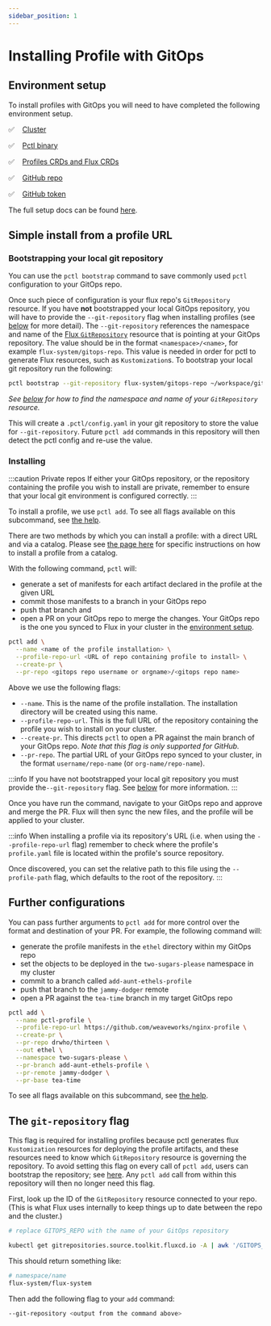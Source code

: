 ```yaml
---
sidebar_position: 1
---
```


# Installing Profile with GitOps

## Environment setup

To install profiles with GitOps you will need to have completed the following environment setup.

 :white_check_mark: &nbsp;&nbsp; [Cluster](/docs/tutorial-basics/setup#kubernetes-cluster)

 :white_check_mark: &nbsp;&nbsp; [Pctl binary](/docs/tutorial-basics/setup#pctl-the-profiles-cli)

 :white_check_mark: &nbsp;&nbsp; [Profiles CRDs and Flux CRDs](/docs/tutorial-basics/setup#profiles-crds-and-flux-crds)

 :white_check_mark: &nbsp;&nbsp; [GitHub repo](/docs/tutorial-basics/setup#a-github-repo-synced-to-flux)

 :white_check_mark: &nbsp;&nbsp; [GitHub token](/docs/tutorial-basics/setup#personal-access-token)

The full setup docs can be found [here](/docs/tutorial-basics/setup#prerequisites).

## Simple install from a profile URL


### Bootstrapping your local git repository
You can use the `pctl bootstrap` command to save commonly used `pctl` configuration to your GitOps repo.

Once such piece of configuration is your flux repo's `GitRepository` resource.
If you have **not** bootstrapped your local GitOps repository, you will have to provide the `--git-repository` flag when installing profiles (see [below](#the-git-repository-flag) for more detail). The `--git-repository` references the namespace and name of the
[Flux `GitRepository`](https://fluxcd.io/docs/components/source/gitrepositories/)
resource that is pointing at your GitOps repository. The value should be in the format `<namespace>/<name>`, for example
`flux-system/gitops-repo`. This value is needed in order for pctl to generate Flux resources, such as `Kustomization`s.
To bootstrap your local git repository run the following:

```bash
pctl bootstrap --git-repository flux-system/gitops-repo ~/workspace/gitops-repo/
```

_See [below](#the-git-repository-flag) for how to find the namespace and name of your `GitRepository` resource._

 This will create a `.pctl/config.yaml` in your git repository to store the value for `--git-repository`. Future
`pctl add` commands in this repository will then detect the pctl config and re-use the value.

### Installing

:::caution Private repos
If either your GitOps repository, or the repository containing the profile you wish to install
are private, remember to ensure that your local git environment is configured correctly.
:::

To install a profile, we use `pctl add`. To see all flags available on this subcommand,
see [the help](/docs/pctl/pctl-add-cmd).

There are two methods by which you can install a profile: with a direct URL and via a catalog.
Please see [the page here](/docs/installer-docs/using-catalogs) for specific instructions on how to
install a profile from a catalog.

With the following command, `pctl` will:
- generate a set of manifests for each artifact declared in the profile at the given URL
- commit those manifests to a branch in your GitOps repo
- push that branch and
- open a PR on your GitOps repo to merge the changes.
Your GitOps repo is the one you synced to Flux in your cluster in the
[environment setup](/docs/tutorial-basics/setup#a-github-repo-synced-to-flux).

```bash
pctl add \
  --name <name of the profile installation> \
  --profile-repo-url <URL of repo containing profile to install> \
  --create-pr \
  --pr-repo <gitops repo username or orgname>/<gitops repo name>
```

Above we use the following flags:
- `--name`. This is the name of the profile installation. The installation directory will be created using this name.
- `--profile-repo-url`. This is the full URL of the repository containing the profile you wish to install on your cluster.
- `--create-pr`. This directs `pctl` to open a PR against the main branch of your GitOps repo.
  _Note that this flag is only supported for GitHub._
- `--pr-repo`. The partial URL of your GitOps repo synced to your cluster, in the format
  `username/repo-name` (or `org-name/repo-name`).

:::info
If you have not bootstrapped your local git repository you must provide the`--git-repository` flag.
See [below](#the-git-repository-flag)
for more information.
:::

Once you have run the command, navigate to your GitOps repo and approve and merge the PR.
Flux will then sync the new files, and the profile will be applied to your cluster.

:::info
When installing a profile via its repository's URL (i.e. when using the `--profile-repo-url` flag)
remember to check where the profile's `profile.yaml` file is located within
the profile's source repository.

Once discovered, you can set the relative path to this file using the `--profile-path` flag, which defaults to the root of the repository.
:::

## Further configurations

You can pass further arguments to `pctl add` for more control over the format
and destination of your PR. For example, the following command will:
- generate the profile manifests in the `ethel` directory within my GitOps repo
- set the objects to be deployed in the `two-sugars-please` namespace in my cluster
- commit to a branch called `add-aunt-ethels-profile`
- push that branch to the `jammy-dodger` remote
- open a PR against the `tea-time` branch in my target GitOps repo

```bash
pctl add \
  --name pctl-profile \
  --profile-repo-url https://github.com/weaveworks/nginx-profile \
  --create-pr \
  --pr-repo drwho/thirteen \
  --out ethel \
  --namespace two-sugars-please \
  --pr-branch add-aunt-ethels-profile \
  --pr-remote jammy-dodger \
  --pr-base tea-time
```

To see all flags available on this subcommand, see [the help](/docs/pctl/pctl-add-cmd).

## The `git-repository` flag

This flag is required for installing profiles because pctl generates flux `Kustomization` resources for
deploying the profile artifacts, and these resources need to know which `GitRepository` resource is governing the repository.
To avoid setting this flag on every call of `pctl add`, users can bootstrap the repository; see [here](#bootstrapping-your-local-git-repository).
Any `pctl add` call from within this repository will then no longer need this flag.

First, look up the ID of the `GitRepository` resource connected to your repo. (This is
what Flux uses internally to keep things up to date between the repo and the cluster.)

```bash
# replace GITOPS_REPO with the name of your GitOps repository

kubectl get gitrepositories.source.toolkit.fluxcd.io -A | awk '/GITOPS_REPO/ {print $1"/"$2}'
```

This should return something like:

```bash
# namespace/name
flux-system/flux-system
```

Then add the following flag to your `add` command:

```sh
--git-repository <output from the command above>
```
